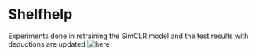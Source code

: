 # Shelfhelp


Experiments done in retraining the SimCLR model and the test results with deductions are updated ![here](https://github.com/Shanthi17/Shelfhelp/tree/main/simclr#readme)
